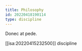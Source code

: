 ```yaml
---
title: Philosophy
id: 20220418190114
type: discipline
---
```


Donec at pede.

[[isa:20220415232500]] discipline
